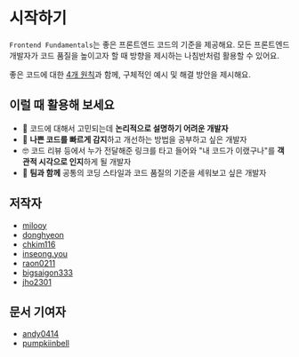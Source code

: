 # 시작하기

`Frontend Fundamentals`는 좋은 프론트엔드 코드의 기준을 제공해요.
모든 프론트엔드 개발자가 코드 품질을 높이고자 할 때 방향을 제시하는 나침반처럼 활용할 수 있어요.

좋은 코드에 대한 [4개 원칙](./index.md)과 함께, 구체적인 예시 및 해결 방안을 제시해요.

## 이럴 때 활용해 보세요

- 🦨 코드에 대해서 고민되는데 **논리적으로 설명하기 어려운 개발자**
- 👀 **나쁜 코드를 빠르게 감지**하고 개선하는 방법을 공부하고 싶은 개발자
- 🤓 코드 리뷰 등에서 누가 전달해준 링크를 타고 들어와 "내 코드가 이랬구나"를 **객관적 시각으로 인지**하게 될 개발자
- 👥 **팀과 함께** 공통의 코딩 스타일과 코드 품질의 기준을 세워보고 싶은 개발자

## 저작자

- [milooy](https://github.com/milooy)
- [donghyeon](https://github.com/kimbangg)
- [chkim116](https://github.com/chkim116)
- [inseong.you](https://github.com/inseong.you)
- [raon0211](https://github.com/raon0211)
- [bigsaigon333](https://github.com/bigsaigon333)
- [jho2301](https://github.com/jho2301)

## 문서 기여자

- [andy0414](https://github.com/andy0414)
- [pumpkiinbell](https://github.com/pumpkiinbell)
